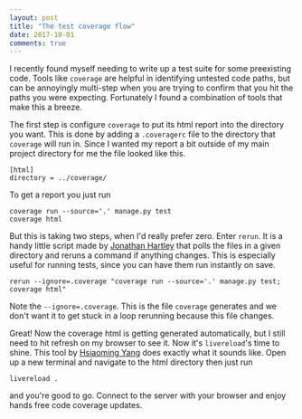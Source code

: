 ```yaml
---
layout: post
title: "The test coverage flow"
date: 2017-10-01
comments: true
---
```

I recently found myself needing to write up a
test suite for some preexisting code. Tools like `coverage` are helpful in
identifying untested code paths, but can be annoyingly multi-step when you are
trying to confirm that you hit the paths you were expecting. Fortunately I found
a combination of tools that make this a breeze.

The first step is configure `coverage` to put its html report into the
directory you want. This is done by adding a `.coveragerc` file to the
directory that `coverage` will run in. Since I wanted my report a bit outside
of my main project directory for me the file looked like this.
```
[html]
directory = ../coverage/
```
To get a report you just run
```
coverage run --source='.' manage.py test
coverage html
```

But this is taking two steps, when I'd really prefer zero. Enter `rerun`.
It is a handy little script made by
[Jonathan Hartley](https://github.com/tartley) that polls the files in a given
directory and reruns a command if anything changes. This is especially useful
for running tests, since you can have them run instantly on save.
```
rerun --ignore=.coverage "coverage run --source='.' manage.py test; coverage html"
```
Note the `--ignore=.coverage`. This is the file `coverage` generates and we
don't want it to get stuck in a loop rerunning because this file changes.

Great! Now the coverage html is getting generated automatically, but I still
need to hit refresh on my browser to see it. Now it's `livereload`'s time to
shine. This tool by [Hsiaoming Yang](https://github.com/lepture) does exactly
what it sounds like. Open up a new terminal and navigate to the html directory
then just run
```
livereload .
```
and you're good to go. Connect to the server with your browser and enjoy hands
free code coverage updates.
